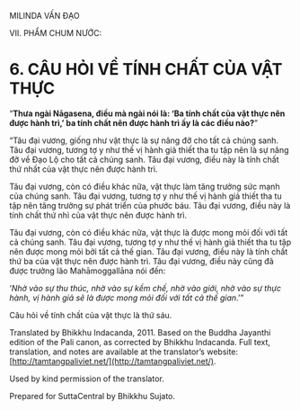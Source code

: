  

MILINDA VẤN ĐẠO

VII. PHẨM CHUM NƯỚC:

# 6\. CÂU HỎI VỀ TÍNH CHẤT CỦA VẬT THỰC

“**Thưa ngài Nāgasena, điều mà ngài nói là: ‘Ba tính chất của vật thực nên được hành trì,’ ba tính chất nên được hành trì ấy là các điều nào?**”

“Tâu đại vương, giống như vật thực là sự nâng đỡ cho tất cả chúng sanh. Tâu đại vương, tương tợ y như thế vị hành giả thiết tha tu tập nên là sự nâng đỡ về Đạo Lộ cho tất cả chúng sanh. Tâu đại vương, điều này là tính chất thứ nhất của vật thực nên được hành trì.

Tâu đại vương, còn có điều khác nữa, vật thực làm tăng trưởng sức mạnh của chúng sanh. Tâu đại vương, tương tợ y như thế vị hành giả thiết tha tu tập nên tăng trưởng sự phát triển của phước báu. Tâu đại vương, điều này là tính chất thứ nhì của vật thực nên được hành trì.

Tâu đại vương, còn có điều khác nữa, vật thực là được mong mỏi đối với tất cả chúng sanh. Tâu đại vương, tương tợ y như thế vị hành giả thiết tha tu tập nên được mong mỏi bởi tất cả thế gian. Tâu đại vương, điều này là tính chất thứ ba của vật thực nên được hành trì. Tâu đại vương, điều này cũng đã được trưởng lão Mahāmoggallāna nói đến:

‘_Nhờ vào sự thu thúc, nhờ vào sự kềm chế, nhờ vào giới, nhờ vào sự thực hành, vị hành giả sẽ là được mong mỏi đối với tất cả thế gian_.’”

Câu hỏi về tính chất của vật thực là thứ sáu.

Translated by Bhikkhu Indacanda, 2011. Based on the Buddha Jayanthi edition of the Pali canon, as corrected by Bhikkhu Indacanda. Full text, translation, and notes are available at the translator’s website: [http://tamtangpaliviet.net/](http://tamtangpaliviet.net/).

Used by kind permission of the translator.

Prepared for SuttaCentral by Bhikkhu Sujato.